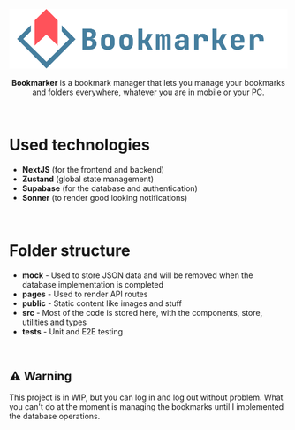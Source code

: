 <div align="center">

![Bookmarker Logo](https://raw.githubusercontent.com/SantosAlarcon/bookmarker/86ea9cf8e397bcc1872a304b2144de7fdb014259/public/BookmarkerLogo.svg)

**Bookmarker** is a bookmark manager that lets you manage your bookmarks and folders everywhere, whatever you are in mobile or your PC.

</div>
<br>

# Used technologies

- **NextJS** (for the frontend and backend)
- **Zustand** (global state management)
- **Supabase** (for the database and authentication)
- **Sonner** (to render good looking notifications)

<br>

# Folder structure

- **mock** - Used to store JSON data and will be removed when the database implementation is completed
- **pages** - Used to render API routes
- **public** - Static content like images and stuff
- **src** - Most of the code is stored here, with the components, store, utilities and types
- **tests** - Unit and E2E testing

<br>

## ️⚠️ Warning

This project is in WIP, but you can log in and log out without problem. What you can't do at the moment is managing the bookmarks until I implemented the database operations.
